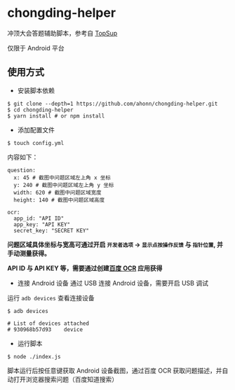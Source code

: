 # chongding-helper
冲顶大会答题辅助脚本，参考自 [TopSup](https://github.com/Skyexu/TopSup)

仅限于 Android 平台

## 使用方式

- 安装脚本依赖
```
$ git clone --depth=1 https://github.com/ahonn/chongding-helper.git
$ cd chongding-helper 
$ yarn install # or npm install
```

- 添加配置文件
```
$ touch config.yml
```

内容如下：
```
question:
  x: 45 # 截图中问题区域左上角 x 坐标
  y: 240 # 截图中问题区域左上角 y 坐标
  width: 620 # 截图中问题区域宽度
  height: 140 # 截图中问题区域高度

ocr:
  app_id: "API ID"
  app_key: "API KEY"
  secret_key: "SECRET KEY"
```

**问题区域具体坐标与宽高可通过开启 `开发者选项` -> `显示点按操作反馈` 与 `指针位置`, 并手动测量获得。**

**API ID 与 API KEY 等，需要通过创建[百度 OCR](https://cloud.baidu.com/product/ocr/general) 应用获得**

- 连接 Android 设备
通过 USB 连接 Android 设备，需要开启 USB 调试

运行 `adb devices` 查看连接设备
```
$ adb devices

# List of devices attached
# 930968b57d93    device
```

- 运行脚本
```
$ node ./index.js
```

脚本运行后按任意键获取 Android 设备截图，通过百度 OCR 获取问题描述，并自动打开浏览器搜索问题（百度知道搜索）
